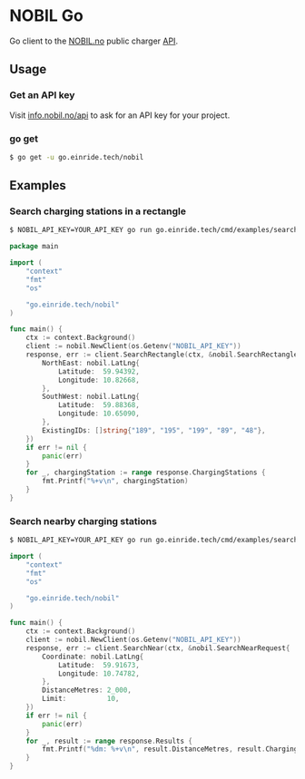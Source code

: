 # NOBIL Go

Go client to the [NOBIL.no][nobil-no] public charger [API][nobil-api].

[nobil-no]: https://info.nobil.no
[nobil-api]: https://info.nobil.no/api

## Usage

### Get an API key

Visit [info.nobil.no/api][nobil-api] to ask for an API key for your
project.

### go get

```bash
$ go get -u go.einride.tech/nobil
```

## Examples

### Search charging stations in a rectangle

```bash
$ NOBIL_API_KEY=YOUR_API_KEY go run go.einride.tech/cmd/examples/searchrectangle
```

```go
package main

import (
	"context"
	"fmt"
	"os"

	"go.einride.tech/nobil"
)

func main() {
	ctx := context.Background()
	client := nobil.NewClient(os.Getenv("NOBIL_API_KEY"))
	response, err := client.SearchRectangle(ctx, &nobil.SearchRectangleRequest{
		NorthEast: nobil.LatLng{
			Latitude:  59.94392,
			Longitude: 10.82668,
		},
		SouthWest: nobil.LatLng{
			Latitude:  59.88368,
			Longitude: 10.65090,
		},
		ExistingIDs: []string{"189", "195", "199", "89", "48"},
	})
	if err != nil {
		panic(err)
	}
	for _, chargingStation := range response.ChargingStations {
		fmt.Printf("%+v\n", chargingStation)
	}
}
```

### Search nearby charging stations

```bash
$ NOBIL_API_KEY=YOUR_API_KEY go run go.einride.tech/cmd/examples/searchnear
```

```go
import (
	"context"
	"fmt"
	"os"

	"go.einride.tech/nobil"
)

func main() {
	ctx := context.Background()
	client := nobil.NewClient(os.Getenv("NOBIL_API_KEY"))
	response, err := client.SearchNear(ctx, &nobil.SearchNearRequest{
		Coordinate: nobil.LatLng{
			Latitude:  59.91673,
			Longitude: 10.74782,
		},
		DistanceMetres: 2_000,
		Limit:          10,
	})
	if err != nil {
		panic(err)
	}
	for _, result := range response.Results {
		fmt.Printf("%dm: %+v\n", result.DistanceMetres, result.ChargingStation)
	}
}
```
